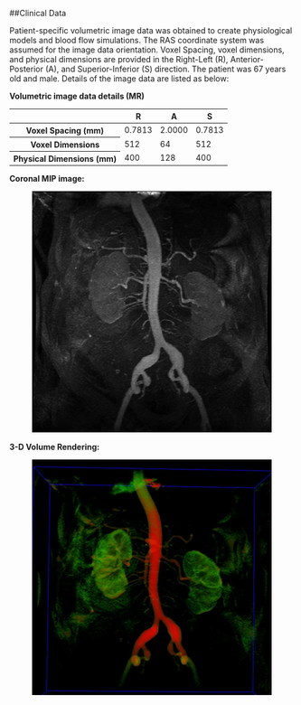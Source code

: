 ##Clinical Data 

Patient-specific volumetric image data was obtained to create physiological models and blood flow simulations. The RAS coordinate system was assumed for the image data orientation. Voxel Spacing, voxel dimensions, and physical dimensions are provided in the Right-Left (R), Anterior-Posterior (A), and Superior-Inferior (S) direction. The patient was 67 years old and male. Details of the image data are listed as below:

**Volumetric image data details (MR)**
<table class="table table-bordered">
<thead>
<tr>
  <th></th>
  <th>R</th>
  <th>A</th>
  <th>S</th>
</tr>
</thead>
<tr>
  <th>Voxel Spacing (mm)</th>
  <td>0.7813</td>
  <td>2.0000</td>
  <td>0.7813</td>
</tr>
<tr>
  <th>Voxel Dimensions</th>
  <td>512</td>
  <td>64</td>
  <td>512</td>
</tr>
<tr>
  <th>Physical Dimensions (mm)</th>
  <td>400</td>
  <td>128</td>
  <td>400</td>
</tr>
</table>

**Coronal MIP image:**

<figure>
  <img class="svImg svImgMd" src="clinical/aortofemoral1/imgs/mip.jpg"> 
  <figcaption class="svCaption" ></figcaption>
</figure>

**3-D Volume Rendering:**

<figure>
  <img class="svImg svImgMd" src="clinical/aortofemoral1/imgs/rendering.jpg"> 
  <figcaption class="svCaption" ></figcaption>
</figure>

